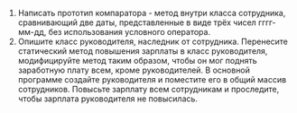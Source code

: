 1. Написать прототип компаратора - метод внутри класса сотрудника, сравнивающий две даты, представленные в виде трёх чисел гггг-мм-дд, без использования условного оператора.
2. Опишите класс руководителя, наследник от сотрудника. Перенесите статический метод повышения зарплаты в класс руководителя, модифицируйте метод таким образом, чтобы он мог поднять заработную плату всем, кроме руководителей. В основной программе создайте руководителя и поместите его в общий массив сотрудников. Повысьте зарплату всем сотрудникам и проследите, чтобы зарплата руководителя не повысилась.
